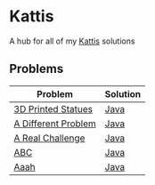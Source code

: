 # Kattis
A hub for all of my [Kattis](open.kattis.com) solutions

## Problems
| Problem | Solution |
| - | - |
| [3D Printed Statues](https://open.kattis.com/problems/3dprinter) | [Java](https://github.com/Shakeel15/Kattis/blob/master/src/3D%20Printed%20Statues) |
| [A Different Problem](https://open.kattis.com/problems/different) | [Java](https://github.com/Shakeel15/Kattis/blob/master/src/A%20Different%20Problem) |
| [A Real Challenge](https://open.kattis.com/problems/areal) | [Java](https://github.com/Shakeel15/Kattis/blob/master/src/A%20Real%20Challenge) |
| [ABC](https://open.kattis.com/problems/abc) | [Java](https://github.com/Shakeel15/Kattis/blob/master/src/ABC) |
| [Aaah](https://open.kattis.com/problems/aaah) | [Java](https://github.com/Shakeel15/Kattis/blob/master/src/Aaah) |
